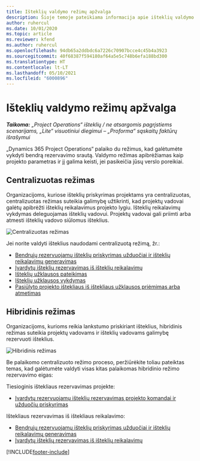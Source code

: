```yaml
---
title: Išteklių valdymo režimų apžvalga
description: Šioje temoje pateikiama informacija apie išteklių valdymo funkciją programoje „Dynamics 365 Project Operations“.
author: ruhercul
ms.date: 10/01/2020
ms.topic: article
ms.reviewer: kfend
ms.author: ruhercul
ms.openlocfilehash: 94db65a2ddbdc6a7226c70907bcce4c45b4a3923
ms.sourcegitcommit: 40f68387f594180af64a5e5c748b6efa188bd300
ms.translationtype: HT
ms.contentlocale: lt-LT
ms.lasthandoff: 05/10/2021
ms.locfileid: "6000896"
---
```

# <a name="resource-management-modes-overview"></a>Išteklių valdymo režimų apžvalga

_**Taikoma:** „Project Operations“ išteklių / ne atsargomis pagrįstiems scenarijams, „Lite“ visuotiniui diegimui – „Proforma“ sąskaitų faktūrų išrašymui_


„Dynamics 365 Project Operations“ palaiko du režimus, kad galėtumėte vykdyti bendrą rezervavimo srautą. Valdymo režimas apibrėžiamas kaip projekto parametras ir jį galima keisti, jei pasikeičia jūsų verslo poreikiai.    

## <a name="central-mode"></a>Centralizuotas režimas
Organizacijoms, kuriose išteklių priskyrimas projektams yra centralizuotas, centralizuotas režimas suteikia galimybę užtikrinti, kad projektų vadovai galėtų apibrėžti išteklių reikalavimus projekto lygiu. Išteklių reikalavimų vykdymas deleguojamas išteklių vadovui. Projektų vadovai gali priimti arba atmesti išteklių vadovo siūlomus išteklius.

![Centralizuotas režimas](./media/resource-management-central.png)

Jei norite valdyti išteklius naudodami centralizuotą režimą, žr.:

- [Bendrųjų rezervuojamų išteklių priskyrimas užduočiai ir išteklių reikalavimų generavimas](/dynamics365/project-service/assign-generic-bookable-resource)
- [Įvardytų išteklių rezervavimas iš išteklių reikalavimų](/dynamics365/project-service/book-named-resource)
- [Išteklių užklausos pateikimas](/dynamics365/project-service/submit-resource-request)
- [Išteklių užklausos vykdymas](/dynamics365/project-service/resource-management-fulfill-requests)
- [Pasiūlyto projekto ištekliaus iš ištekliaus užklausos priėmimas arba atmetimas](/dynamics365/project-service/accept-reject-proposed-resource)

## <a name="hybrid-mode"></a>Hibridinis režimas
Organizacijoms, kurioms reikia lankstumo priskiriant išteklius, hibridinis režimas suteikia projektų vadovams ir išteklių vadovams galimybę rezervuoti išteklius.

![Hibridinis režimas](./media/resource-management-hybrid.png)

Be palaikomo centralizuoto režimo proceso, peržiūrėkite toliau pateiktas temas, kad galėtumėte valdyti visas kitas palaikomas hibridinio režimo rezervavimo eigas:

Tiesioginis ištekliaus rezervavimas projekte:
- [Įvardytų rezervuojamų išteklių rezervavimas projekto komandai ir užduočių priskyrimas](/dynamics365/project-service/assign-named-bookable-resource)

Ištekliaus rezervavimas iš ištekliaus reikalavimo:
- [Bendrųjų rezervuojamų išteklių priskyrimas užduočiai ir išteklių reikalavimų generavimas](/dynamics365/project-service/assign-generic-bookable-resource)
- [Įvardytų išteklių rezervavimas iš išteklių reikalavimų](/dynamics365/project-service/book-named-resource)


[!INCLUDE[footer-include](../includes/footer-banner.md)]